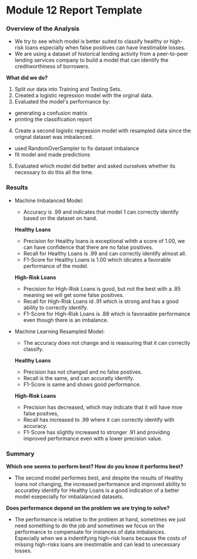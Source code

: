 # Module 12 Report Template

### Overview of the Analysis

* We try to see which model is better suited to classify healthy or high-risk loans especially when false positives can have inestimable losses.
* We are using a dataset of historical lending activity from a peer-to-peer lending services company to build a model that can identify the creditworthiness of borrowers.
  
**What did we do?**
1.  Split our data into Training and Testing Sets.
2.  Created a logistic regression model with the orginal data.
3.  Evaluated the model's performance by:
  - generating a confusion matrix
  - printing the classification report 
4. Create a second logistic regression model with resampled data since the orignal dataset was imbalanced.
  - used RandomOverSampler to fix dataset imbalance
  - fit model and made predictions
5. Evaluated which model did better and asked ourselves whether its necessary to do this all the time. 

### Results

* Machine Imbalanced Model:
    - Accuracy is .99 and indicates that model 1 can correctly identify based on the dataset on hand.
      
    **Healthy Loans**
    - Precision for Healthy loans is exceptional wihth a score of 1.00, we can have confidence that there are no false positives.
    - Recall for Healthy Loans is .99 and can correctly identify almost all.
    - F1-Score for Healthy Loans is 1.00 which idicates a favorable performance of the model.
      
    **High-Risk Loans**
    - Precision for High-Risk Loans is good, but not the best with a .85 meaning we will get some false positives.
    - Recall for High-Risk Loans id .91 which is strong and has a good ability to correctly identify.
    - F1-Score for High-Risk Loans is .88 which is favoraable performance even though there is an imbalance.

* Machine Learning Resampled Model:
    - The accuracy does not change and is reassuring that it can correctly classify.
    
     **Healthy Loans**
     - Precision has not changed and no false postives.
     - Recall is the same, and can accuratly identify.
     - F1-Score is same and shows good performance.
       
     **High-Risk Loans**
     - Precision has decreased, which may indicate that it will have moe false positves,
     - Recall has increased to .99 where it can correctly identify with accuracy.
     - F1-Score has slightly increased to stronger .91 and providing improved performance even with a lower precision value.

### Summary
**Which one seems to perform best? How do you know it performs best?**

- The second model performes best, and despite the results of Healthy loans not changing, the increased performance and improved ability to accuratley identify for Healthy Loans is a good indication of a better model esepecially for imbalalanced datasets.

**Does performance depend on the problem we are trying to solve?**

- The performance is relative to the problem at hand, sometimes we just need something to do the job and sometimes we focus on the performance to compensate for instances of data imbalances. Especially when we a indentifying high-risk loans because the costs of missing high-risks loans are inestimable and can lead to unecessary losses.

